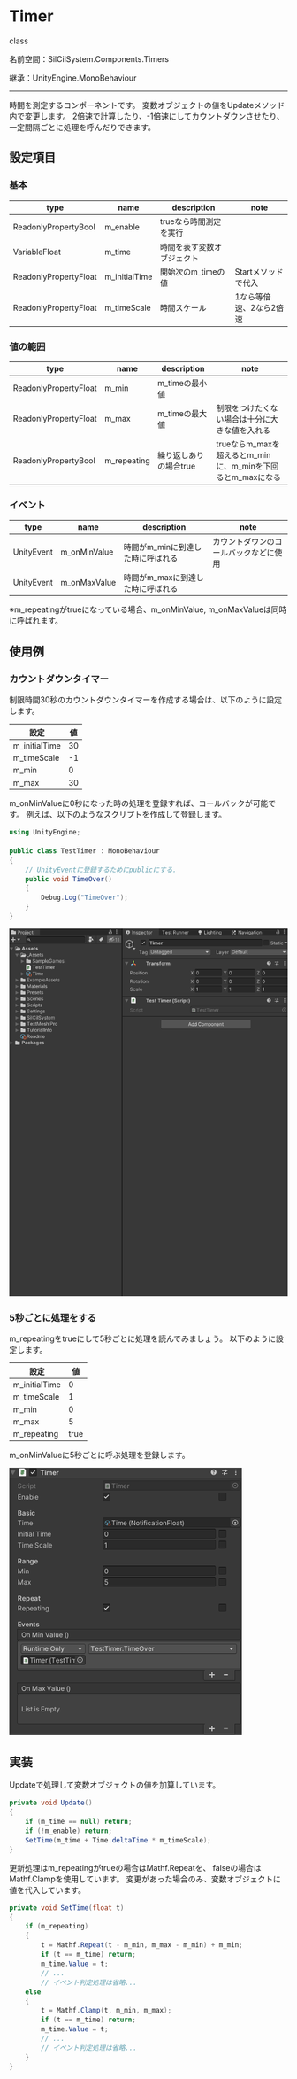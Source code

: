 # Timer

class

名前空間：SilCilSystem.Components.Timers

継承：UnityEngine.MonoBehaviour

---

時間を測定するコンポーネントです。
変数オブジェクトの値をUpdateメソッド内で変更します。
2倍速で計算したり、-1倍速にしてカウントダウンさせたり、一定間隔ごとに処理を呼んだりできます。

## 設定項目

### 基本

|type|name|description|note|
|-|-|-|-|
|ReadonlyPropertyBool|m_enable|trueなら時間測定を実行||
|VariableFloat|m_time|時間を表す変数オブジェクト||
|ReadonlyPropertyFloat|m_initialTime|開始次のm_timeの値|Startメソッドで代入|
|ReadonlyPropertyFloat|m_timeScale|時間スケール|1なら等倍速、2なら2倍速|

### 値の範囲

|type|name|description|note|
|-|-|-|-|
|ReadonlyPropertyFloat|m_min|m_timeの最小値||
|ReadonlyPropertyFloat|m_max|m_timeの最大値|制限をつけたくない場合は十分に大きな値を入れる|
|ReadonlyPropertyBool|m_repeating|繰り返しありの場合true|trueならm_maxを超えるとm_minに、m_minを下回るとm_maxになる|

### イベント

|type|name|description|note|
|-|-|-|-|
|UnityEvent|m_onMinValue|時間がm_minに到達した時に呼ばれる|カウントダウンのコールバックなどに使用|
|UnityEvent|m_onMaxValue|時間がm_maxに到達した時に呼ばれる||

※m_repeatingがtrueになっている場合、m_onMinValue, m_onMaxValueは同時に呼ばれます。

## 使用例

### カウントダウンタイマー

制限時間30秒のカウントダウンタイマーを作成する場合は、以下のように設定します。

|設定|値|
|-|-|
|m_initialTime|30|
|m_timeScale|-1|
|m_min|0|
|m_max|30|

m_onMinValueに0秒になった時の処理を登録すれば、コールバックが可能です。
例えば、以下のようなスクリプトを作成して登録します。

```cs
using UnityEngine;

public class TestTimer : MonoBehaviour
{
    // UnityEventに登録するためにpublicにする.
    public void TimeOver()
    {
        Debug.Log("TimeOver");
    }
}
```

![カウントダウンタイマーをつくる][fig:CountDownTimer]

### 5秒ごとに処理をする

m_repeatingをtrueにして5秒ごとに処理を読んでみましょう。
以下のように設定します。

|設定|値|
|-|-|
|m_initialTime|0|
|m_timeScale|1|
|m_min|0|
|m_max|5|
|m_repeating|true|

m_onMinValueに5秒ごとに呼ぶ処理を登録します。

![5秒ごとに処理を行うタイマーを設定する][fig:RepeatingTimer]

## 実装

Updateで処理して変数オブジェクトの値を加算しています。

```cs
private void Update()
{
    if (m_time == null) return;
    if (!m_enable) return;
    SetTime(m_time + Time.deltaTime * m_timeScale);
}
```

更新処理はm_repeatingがtrueの場合はMathf.Repeatを、
falseの場合はMathf.Clampを使用しています。
変更があった場合のみ、変数オブジェクトに値を代入しています。

```cs
private void SetTime(float t)
{
    if (m_repeating)
    {
        t = Mathf.Repeat(t - m_min, m_max - m_min) + m_min;
        if (t == m_time) return;
        m_time.Value = t;
        // ...
        // イベント判定処理は省略...
    else
    {
        t = Mathf.Clamp(t, m_min, m_max);
        if (t == m_time) return;
        m_time.Value = t;
        // ...
        // イベント判定処理は省略...
    }
}
```

<!--- 参照 --->
[fig:CountDownTimer]: Figures/CountDownTimer.gif
[fig:RepeatingTimer]: Figures/RepeatingTimer.png
